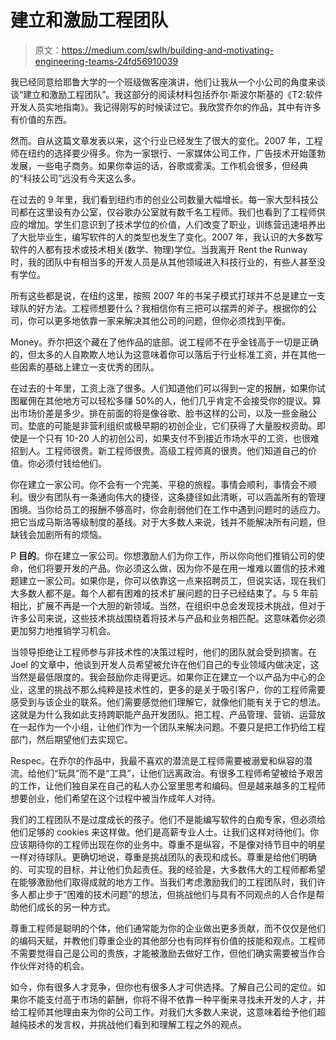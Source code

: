 # 建立和激励工程团队

> 原文：<https://medium.com/swlh/building-and-motivating-engineering-teams-24fd56910039>

我已经同意给耶鲁大学的一个班级做客座演讲，他们让我从一个小公司的角度来谈谈“建立和激励工程团队”。我这部分的阅读材料包括乔尔·斯波尔斯基的《T2:软件开发人员实地指南》。我记得刚写的时候读过它。我欣赏乔尔的作品，其中有许多有价值的东西。

然而。自从这篇文章发表以来，这个行业已经发生了很大的变化。2007 年，工程师在纽约的选择要少得多。你为一家银行、一家媒体公司工作，广告技术开始蓬勃发展，一些电子商务。如果你幸运的话，谷歌或雾溪。工作机会很多，但经典的“科技公司”远没有今天这么多。

在过去的 9 年里，我们看到纽约市的创业公司数量大幅增长。每一家大型科技公司都在这里设有办公室，仅谷歌办公室就有数千名工程师。我们也看到了工程师供应的增加。学生们意识到了技术学位的价值，人们改变了职业，训练营迅速培养出了大批毕业生，编写软件的人的类型也发生了变化。2007 年，我认识的大多数写软件的人都有技术或技术相关(数学、物理)学位。当我离开 Rent the Runway 时，我的团队中有相当多的开发人员是从其他领域进入科技行业的，有些人甚至没有学位。

所有这些都是说，在纽约这里，按照 2007 年的书呆子模式打球并不总是建立一支球队的好方法。工程师想要什么？我相信你有三把可以摆弄的斧子。根据你的公司，你可以更多地依靠一家来解决其他公司的问题，但你必须找到平衡。

Money。乔尔把这个藏在了他作品的底部。说工程师不在乎金钱高于一切是正确的，但太多的人自欺欺人地认为这意味着你可以落后于行业标准工资，并在其他一些因素的基础上建立一支优秀的团队。

在过去的十年里，工资上涨了很多。人们知道他们可以得到一定的报酬，如果你试图雇佣在其他地方可以轻松多赚 50%的人，他们几乎肯定不会接受你的提议。算出市场价差是多少。排在前面的将是像谷歌、脸书这样的公司，以及一些金融公司。垫底的可能是非营利组织或极早期的初创企业，它们获得了大量股权资助。即使是一个只有 10-20 人的初创公司，如果支付不到接近市场水平的工资，也很难招到人。工程师很贵。新工程师很贵。高级工程师真的很贵。他们知道自己的价值。你必须付钱给他们。

你在建立一家公司。你不会有一个完美、平稳的旅程。事情会顺利，事情会不顺利。很少有团队有一条通向伟大的捷径，这条捷径如此清晰，可以涵盖所有的管理困境。当你给员工的报酬不够高时，你会削弱他们在工作中遇到问题时的适应力。把它当成马斯洛等级制度的基线。对于大多数人来说，钱并不能解决所有问题，但缺钱会加剧所有的烦恼。

P **目的**。你在建立一家公司。你想激励人们为你工作，所以你向他们推销公司的使命，他们将要开发的产品。你必须这么做，因为你不是在用一堆难以置信的技术难题建立一家公司。如果你是，你可以依靠这一点来招聘员工，但说实话，现在我们大多数人都不是。每个人都有困难的技术扩展问题的日子已经结束了。与 5 年前相比，扩展不再是一个大胆的新领域。当然，在组织中总会发现技术挑战，但对于许多公司来说，这些技术挑战围绕着将技术与产品和业务相匹配。这意味着你必须更加努力地推销学习机会。

当领导拒绝让工程师参与非技术性的决策过程时，他们的团队就会受到损害。在 Joel 的文章中，他谈到开发人员希望被允许在他们自己的专业领域内做决定，这当然是最低限度的。我会鼓励你走得更远。如果你正在建立一个以产品为中心的企业，这里的挑战不那么纯粹是技术性的，更多的是关于吸引客户，你的工程师需要感受到与该企业的联系。他们需要感觉他们理解它，就像他们能有关于它的想法。这就是为什么我如此支持跨职能产品开发团队。把工程、产品管理、营销、运营放在一起作为一个小组，让他们作为一个团队来解决问题。不要只是把工作扔给工程部门，然后期望他们去实现它。

Respec。在乔尔的作品中，我最不喜欢的潜流是工程师需要被溺爱和纵容的潜流。给他们“玩具”而不是“工具”，让他们远离政治。有很多工程师希望被给予艰苦的工作，让他们独自呆在自己的私人办公室里思考和编码。但是越来越多的工程师想要创业，他们希望在这个过程中被当作成年人对待。

我们的工程团队不是过度成长的孩子。他们不是能编写软件的白痴专家，但必须给他们足够的 cookies 来这样做。他们是高薪专业人士。让我们这样对待他们。你应该期待你的工程师出现在你的业务中。尊重不是纵容，不是像对待节目中的明星一样对待球队。更确切地说，尊重是挑战团队的表现和成长。尊重是给他们明确的、可实现的目标，并让他们负起责任。我的经验是，大多数伟大的工程师都希望在能够激励他们取得成就的地方工作。当我们考虑激励我们的工程团队时，我们许多人都止步于“困难的技术问题”的想法，但挑战他们与具有不同观点的人合作是帮助他们成长的另一种方式。

尊重工程师是聪明的个体，他们通常能为你的企业做出更多贡献，而不仅仅是他们的编码天赋，并教他们尊重企业的其他部分也有同样有价值的技能和观点。工程师不需要觉得自己是公司的贵族，才能被激励去做好工作，但他们确实需要被当作合作伙伴对待的机会。

如今，你有很多人才竞争，但你也有很多人才可供选择。了解自己公司的定位。如果你不能支付高于市场的薪酬，你将不得不依靠一种平衡来寻找未开发的人才，并给工程师其他理由来为你的公司工作。对我们大多数人来说，这意味着给予他们超越纯技术的发言权，并挑战他们看到和理解工程之外的观点。